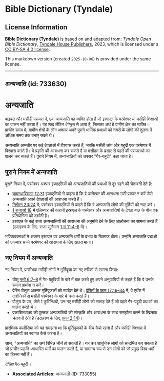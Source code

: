 # Bible Dictionary (Tyndale)

## License Information

**Bible Dictionary (Tyndale)** is based on and adapted from: _Tyndale Open Bible Dictionary_, [Tyndale House Publishers](https://tyndaleopenresources.com/), 2023, which is licensed under a [CC BY-SA 4.0 license](https://creativecommons.org/licenses/by-sa/4.0/legalcode.en).

This markdown version (created `2025-10-06`) is provided under the same license.



--------------------------------

## अन्यजाति (id: 733630)

अन्यजाति
========

बाइबल और मसीही परम्परा में, एक अन्यजाति वह व्यक्ति होता है जो इस्राएल के परमेश्वर या मसीही शिक्षाओं का पालन नहीं करता है। यह शब्द लैटिन *पेगेनूस* से आया है, जिसका अर्थ है ग्रामीण क्षेत्र का व्यक्ति। प्राचीन समय में, ग्रामीण क्षेत्रों के लोग अक्सर अपने पुराने धार्मिक प्रथाओं को नगरों के लोगों की तुलना में अधिक समय तक बनाए रखते थे।

अन्यजाति आमतौर पर कई देवताओं में विश्वास करते हैं, जबकि मसीही लोग और यहूदी एक परमेश्वर में विश्वास करते हैं। वे प्रकृति की आराधना कर सकते हैं या मसीहत के प्रसार से पहले की परम्पराओं का पालन कर सकते हैं। पुराने नियम में, अन्यजातियों को अक्सर "गैर\-यहूदी" कहा जाता है।

पुराने नियम में अन्यजाति
------------------------

पुराने नियम में, परमेश्वर अक्सर इस्राएलियों को अन्यजातियों की प्रथाओं से दूर रहने की चेतावनी देते हैं:

* [व्यवस्थाविवरण 12:31](https://ref.ly/Deut12:31) इस्राएलियों से कहता है कि वे परमेश्वर की आराधना उसी प्रकार न करें जैसे अन्यजाति अपने देवताओं की आराधना करते हैं।
* [निर्गमन 23:24](https://ref.ly/Exod23:24) में, परमेश्वर इस्राएलियों से कहते हैं कि वे अन्यजाति लोगों की मूर्तियों को नष्ट करें।
* [1 राजाओं 18](https://ref.ly/1Kgs18:1-1Kgs18:46) में एलिय्याह की कहानी इस्राएल के परमेश्वर और अन्यजातियों के देवता बाल के बीच एक प्रतियोगिता को दर्शाती है।
* इस्राएल के कई राजा अन्यजातियों की आराधना की अनुमति देने के लिए आलोचना का सामना करते हैं (उदाहरण के लिए, राजा सुलैमान [1 रा 11:4–8](https://ref.ly/1Kgs11:4-1Kgs11:8) में)।

भविष्यवक्ताओं ने अक्सर इस्राएल पर अन्यजाति धर्मों के प्रभाव के खिलाफ बोला। उन्होंने अन्यजाति प्रथाओं को एकमात्र सच्चे परमेश्वर की आराधना के लिए खतरा माना।

नए नियम में अन्यजाति
--------------------

नए नियम में, प्रारम्भिक मसीही लोगों ने मूर्तिपूजा का नए तरीकों से सामना किया:

* यीशु [मत्ती 6:7–8](https://ref.ly/Matt6:7-Matt6:8) में गैर\-यहूदियों के बारे में बात करते हुए अपने अनुयायियों से कहते हैं कि वे उनके समान प्रार्थना न करें।
* प्रेरित पौलुस अक्सर मूर्तिपूजकों को उपदेश देते थे। [प्रेरितों के काम 17:16–34](https://ref.ly/Acts17:16-Acts17:34) में, वे एथेंस में दार्शनिकों से मसीही परमेश्वर के बारे में चर्चा करते हैं।
* पौलुस के पत्र, जैसे 1 कुरिन्थियों, उन नए मसीही लोगों को सलाह देते हैं जो पहले गैर\-यहूदी प्रथाओं का पालन करते थे।
* प्रकाशितवाक्य की पुस्तक अन्यजातियों की संस्कृति और आराधना के साथ समझौता करने के खिलाफ चेतावनी देती है (उदाहरण के लिए, [प्रका 2:14](https://ref.ly/Rev2:14))।

प्रारम्भिक कलीसिया को यह समझना था कि मूर्तिपूजकों के बीच कैसे रहना है और मसीही विश्वास में अन्यजातियों का स्वागत कैसे करना है।

आज, "अन्यजाति" का अर्थ विभिन्न चीजें हो सकती है। यह उन आधुनिक लोगों को सन्दर्भित कर सकता है जो प्राचीन प्रकृति\-आधारित धर्मों का पालन करते हैं, या सामान्य रूप से उन लोगों को जो प्रमुख विश्व धर्मों का हिस्सा नहीं हैं।

*देखिए* गैर\-यहूदी।

* **Associated Articles:** अन्यजाती  (ID: 733055)

